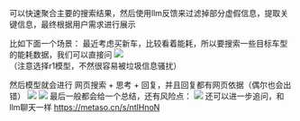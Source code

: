 可以快速聚合主要的搜索结果，然后使用llm反馈来过滤掉部分虚假信息，提取关键信息，最终根据用户需求进行展示

比如下面一个场景：
最近考虑买新车，比较看着能耗，所以要搜索一些目标车型的能耗数据，我们可以直接问
![](Pasted%20image%2020250612173830.png)
（注意选择r1模型，不然很容易被垃圾信息骚扰）

然后模型就会进行 网页搜索 + 思考 + 回复，并且回复都有网页依据（偶尔也会出错）
![](Pasted%20image%2020250612174022.png)
![](Pasted%20image%2020250612174143.png)
最后一般都会给一个总结，还有风险点：
![](Pasted%20image%2020250612174250.png)
还可以进一步追问，和llm聊天一样 https://metaso.cn/s/ntlHnoN
